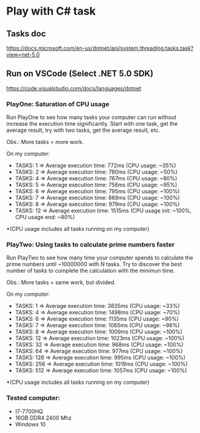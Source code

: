 # Play with C# task

## Tasks doc
https://docs.microsoft.com/en-us/dotnet/api/system.threading.tasks.task?view=net-5.0

## Run on VSCode (Select .NET 5.0 SDK)
https://code.visualstudio.com/docs/languages/dotnet

### PlayOne: Saturation of CPU usage
Run PlayOne to see how many tasks your computer can run without increase the execution time significantly.
Start with one task, get the average result, try with two tasks, get the average result, etc.

Obs.: More tasks = more work.

On my computer: 

- TASKS: 1 => Average execution time: 772ms (CPU usage: ~35%)
- TASKS: 2 => Average execution time: 780ms (CPU usage: ~50%)
- TASKS: 4 => Average execution time: 767ms (CPU usage: ~80%)
- TASKS: 5 => Average execution time: 756ms (CPU usage: ~95%)
- TASKS: 6 => Average execution time: 795ms (CPU usage: ~100%) 
- TASKS: 7 => Average execution time: 869ms (CPU usage: ~100%)
- TASKS: 8 => Average execution time: 979ms (CPU usage: ~100%)
- TASKS: 12 => Average execution time: 1515ms (CPU usage init: ~100%, CPU usage end: ~80%)

*(CPU usage includes all tasks running on my computer)

### PlayTwo: Using tasks to calculate prime numbers faster
Run PlayTwo to see how many time your computer spends to calculate the prime numbers until ~10000000 with N tasks. 
Try to discover the best number of tasks to complete the calculation with the minimun time.

Obs.: More tasks = same work, but divided.

On my computer: 

- TASKS: 1 => Average execution time: 3835ms (CPU usage: ~33%)
- TASKS: 4 => Average execution time: 1498ms (CPU usage: ~70%)
- TASKS: 6 => Average execution time: 1135ms (CPU usage: ~90%) 
- TASKS: 7 => Average execution time: 1065ms (CPU usage: ~98%) 
- TASKS: 8 => Average execution time: 1009ms (CPU usage: ~100%) 
- TASKS: 12 => Average execution time: 1023ms (CPU usage: ~100%)
- TASKS: 32 => Average execution time: 968ms (CPU usage: ~100%)
- TASKS: 64 => Average execution time: 977ms (CPU usage: ~100%)
- TASKS: 128 => Average execution time: 995ms (CPU usage: ~100%)
- TASKS: 256 => Average execution time: 1019ms (CPU usage: ~100%)
- TASKS: 512 => Average execution time: 1057ms (CPU usage: ~100%)

*(CPU usage includes all tasks running on my computer)

### Tested computer: 
- I7-7700HQ
- 16GB DDR4 2400 Mhz
- Windows 10
